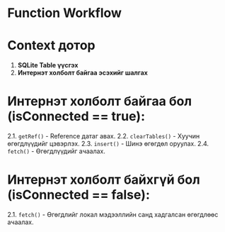 # Function Workflow

# Context дотор

1. **SQLite Table үүсгэх**
2. **Интернэт холболт байгаа эсэхийг шалгах**

# Интернэт холболт байгаа бол (isConnected == true):

2.1. `getRef()` - Reference датаг авах.
2.2. `clearTables()` - Хуучин өгөгдлүүдийг цэвэрлэх.
2.3. `insert()` - Шинэ өгөгдөл оруулах.
2.4. `fetch()` - Өгөгдлүүдийг ачаалах.

# Интернэт холболт байхгүй бол (isConnected == false):

2.1. `fetch()` - Өгөгдлийг локал мэдээллийн санд хадгалсан өгөгдлөөс ачаалах.

#
